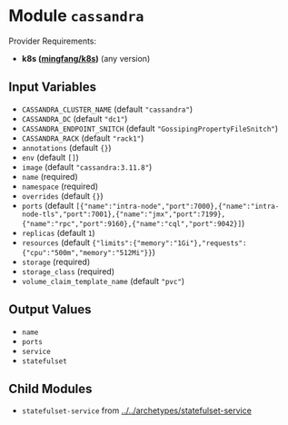 
# Module `cassandra`

Provider Requirements:
* **k8s ([mingfang/k8s](https://registry.terraform.io/providers/mingfang/k8s/latest))** (any version)

## Input Variables
* `CASSANDRA_CLUSTER_NAME` (default `"cassandra"`)
* `CASSANDRA_DC` (default `"dc1"`)
* `CASSANDRA_ENDPOINT_SNITCH` (default `"GossipingPropertyFileSnitch"`)
* `CASSANDRA_RACK` (default `"rack1"`)
* `annotations` (default `{}`)
* `env` (default `[]`)
* `image` (default `"cassandra:3.11.8"`)
* `name` (required)
* `namespace` (required)
* `overrides` (default `{}`)
* `ports` (default `[{"name":"intra-node","port":7000},{"name":"intra-node-tls","port":7001},{"name":"jmx","port":7199},{"name":"rpc","port":9160},{"name":"cql","port":9042}]`)
* `replicas` (default `1`)
* `resources` (default `{"limits":{"memory":"1Gi"},"requests":{"cpu":"500m","memory":"512Mi"}}`)
* `storage` (required)
* `storage_class` (required)
* `volume_claim_template_name` (default `"pvc"`)

## Output Values
* `name`
* `ports`
* `service`
* `statefulset`

## Child Modules
* `statefulset-service` from [../../archetypes/statefulset-service](../../archetypes/statefulset-service)

